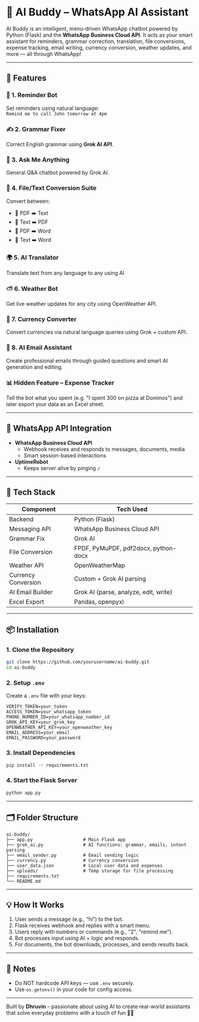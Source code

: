 # 🤖 AI Buddy – WhatsApp AI Assistant

AI Buddy is an intelligent, menu-driven WhatsApp chatbot powered by Python (Flask) and the **WhatsApp Business Cloud API**. It acts as your smart assistant for reminders, grammar correction, translation, file conversions, expense tracking, email writing, currency conversion, weather updates, and more — all through WhatsApp!

---

## 🌟 Features

### 🧠 1. Reminder Bot  
Set reminders using natural language:  
`Remind me to call John tomorrow at 4pm`

### ✍️ 2. Grammar Fixer  
Correct English grammar using **Grok AI API**.

### 💬 3. Ask Me Anything  
General Q&A chatbot powered by Grok AI.

### 📁 4. File/Text Conversion Suite  
Convert between:
- 📄 PDF ➡️ Text
- 📝 Text ➡️ PDF
- 📄 PDF ➡️ Word
- 📝 Text ➡️ Word

### 🌍 5. AI Translator  
Translate text from any language to any using AI

### ⛅ 6. Weather Bot  
Get live weather updates for any city using OpenWeather API.

### 💱 7. Currency Converter  
Convert currencies via natural language queries using Grok + custom API.

### 📧 8. AI Email Assistant  
Create professional emails through guided questions and smart AI generation and editing.

### 📊 Hidden Feature – Expense Tracker  
Tell the bot what you spent (e.g. "I spent 300 on pizza at Dominos") and later export your data as an Excel sheet.

---

## 🔌 WhatsApp API Integration

- **WhatsApp Business Cloud API**
  - Webhook receives and responds to messages, documents, media
  - Smart session-based interactions
- **UptimeRobot**
  - Keeps server alive by pinging `/`

---

## 🧰 Tech Stack

| Component          | Tech Used                               |
|--------------------|------------------------------------------|
| Backend            | Python (Flask)                           |
| Messaging API      | WhatsApp Business Cloud API              |
| Grammar Fix        | Grok AI                                  |
| File Conversion    | FPDF, PyMuPDF, pdf2docx, python-docx     |
| Weather API        | OpenWeatherMap                           |
| Currency Conversion| Custom + Grok AI parsing                 |
| AI Email Builder   | Grok AI (parse, analyze, edit, write)    |
| Excel Export       | Pandas, openpyxl                         |

---

## 📦 Installation

### 1. Clone the Repository
```bash
git clone https://github.com/yourusername/ai-buddy.git
cd ai-buddy
```

### 2. Setup `.env`
Create a `.env` file with your keys:
```
VERIFY_TOKEN=your_token
ACCESS_TOKEN=your_whatsapp_token
PHONE_NUMBER_ID=your_whatsapp_number_id
GROK_API_KEY=your_grok_key
OPENWEATHER_API_KEY=your_openweather_key
EMAIL_ADDRESS=your_email
EMAIL_PASSWORD=your_password
```

### 3. Install Dependencies
```bash
pip install -r requirements.txt
```

### 4. Start the Flask Server
```bash
python app.py
```

---

## 🗂️ Folder Structure
```
ai-buddy/
├── app.py                   # Main Flask app
├── grok_ai.py               # AI functions: grammar, emails, intent parsing
├── email_sender.py          # Email sending logic
├── currency.py              # Currency conversion
├── user_data.json           # Local user data and expenses
├── uploads/                 # Temp storage for file processing
├── requirements.txt
└── README.md
```

---

## 💡 How It Works
1. User sends a message (e.g., “hi”) to the bot.
2. Flask receives webhook and replies with a smart menu.
3. Users reply with numbers or commands (e.g., "2", "remind me").
4. Bot processes input using AI + logic and responds.
5. For documents, the bot downloads, processes, and sends results back.

---

## 🔐 Notes
- Do NOT hardcode API keys — use `.env` securely.
- Use `os.getenv()` in your code for config access.

---

Built by **Dhruvin** – passionate about using AI to create real-world assistants that solve everyday problems with a touch of fun 🤖✨
